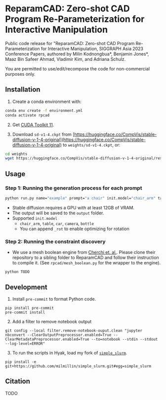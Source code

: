 # ReparamCAD: Zero-shot CAD Program Re-Parameterization for Interactive Manipulation

Public code release for "ReparamCAD: Zero-shot CAD Program Re-Parameterization for Interactive Manipulation, SIGGRAPH Asia 2023 Conference Papers, authored by Milin Kodnongbua*, Benjamin Jones*, Maaz Bin Safeer Ahmad, Vladimir Kim, and Adriana Schulz.

You are permitted to use/edit/recompose the code for non-commercial purposes only.

## Installation

1. Create a conda environment with:
```sh
conda env create -f environment.yml
conda activate rpcad
```

2. Get [CUDA Toolkit 11](https://developer.nvidia.com/cuda-11-8-0-download-archive).

3. Download `sd-v1-4.ckpt` from [https://huggingface.co/CompVis/stable-diffusion-v-1-4-original](https://huggingface.co/CompVis/stable-diffusion-v-1-4-original) to `weights/sd-v1-4.ckpt`, or:

```sh
cd weights
wget https://huggingface.co/CompVis/stable-diffusion-v-1-4-original/resolve/main/sd-v1-4.ckpt
```

## Usage

### Step 1: Running the generation process for each prompt

```sh
python run.py name="example" prompt="a chair" init.model="chair_arm" task="sd"
```

- Stable diffusion requires a GPU with at least 12GB of VRAM.
- The output will be saved to the `output` folder.
- Supported `init.model`
    - `chair_arm`, `table`, `car`, `camera`, `bottle`
    - You can append `_rot` to enable optimizing for rotation

### Step 2: Running the constraint discovery

- We use a mesh boolean engine from [Cherchi et. al.](https://github.com/gcherchi/InteractiveAndRobustMeshBooleans). Please clone their repository to a sibling folder to ReparamCAD and follow their instruction to compile it. (See `rpcad/mesh_boolean.py` for the wrapper to the engine).


```
python TODO
```

## Development

1. Install `pre-commit` to format Python code.

```
pip install pre-commit
pre-commit install
```

2. Add a filter to remove notebook output

```
git config --local filter.remove-notebook-ouput.clean "jupyter nbconvert --ClearOutputPreprocessor.enabled=True --ClearMetadataPreprocessor.enabled=True --to=notebook --stdin --stdout --log-level=ERROR"
```

3. To run the scripts in Hyak, load my fork of [`simple_slurm`](https://github.com/milmillin/simple_slurm).

```
pip install -e git+https://github.com/milmillin/simple_slurm.git#egg=simple_slurm
```

## Citation

TODO

